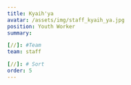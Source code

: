 ```yaml
---
title: Kyaih'ya
avatar: /assets/img/staff_kyaih_ya.jpg
position: Youth Worker
summary:

[//]: #Team
team: staff

[//]: # Sort
order: 5
---
```

